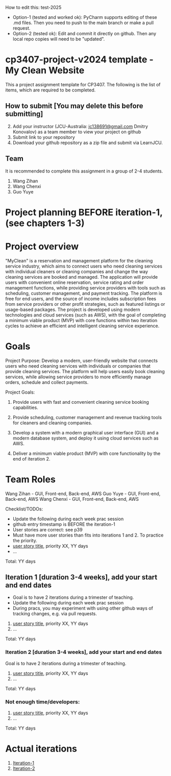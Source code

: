 
How to edit this: test-2025
* Option-1 (tested and worked ok): PyCharm supports editing of these .md files. Then you need to push to the main branch or make a pull request.
* Option-2 (tested ok): Edit and commit it directly on github. Then any local repo copies will need to be "updated".

# cp3407-project-v2024 template - My Clean Website

This a project assignment template for CP3407. 
The following is the list of items, which are required to be completed.

## How to submit [You may delete this before submitting]

2. Add your instructor (JCU-Australia: jc138691@gmail.com Dmitry Konovalov) as a team member to view your project on github
1. Submit link to your repository
2. Download your github repository as a zip file and submit via LearnJCU.

## Team

It is recommended to complete this assignment in a group of 2-4 students.
1. Wang Zihan
2. Wang Chenxi
3. Guo Yuye



# Project planning BEFORE iteration-1, (see chapters 1-3)
# Project overview
"MyClean" is a reservation and management platform for the cleaning service industry, which aims to connect users who need cleaning services with individual cleaners or cleaning companies and change the way cleaning services are booked and managed. The application will provide users with convenient online reservation, service rating and order management functions, while providing service providers with tools such as scheduling, customer management, and payment tracking. The platform is free for end users, and the source of income includes subscription fees from service providers or other profit strategies, such as featured listings or usage-based packages. The project is developed using modern technologies and cloud services (such as AWS), with the goal of completing a minimum viable product (MVP) with core functions within two iteration cycles to achieve an efficient and intelligent cleaning service experience.

# Goals
Project Purpose:
Develop a modern, user-friendly website that connects users who need cleaning services with individuals or companies that provide cleaning services. The platform will help users easily book cleaning services, while allowing service providers to more efficiently manage orders, schedule and collect payments.

Project Goals:
1. Provide users with fast and convenient cleaning service booking capabilities.

2. Provide scheduling, customer management and revenue tracking tools for cleaners and cleaning companies.

3. Develop a system with a modern graphical user interface (GUI) and a modern database system, and deploy it using cloud services such as AWS.

4. Deliver a minimum viable product (MVP) with core functionality by the end of iteration 2.

# Team Roles
Wang Zihan - GUI, Front-end, Back-end, AWS
Guo Yuye - GUI, Front-end, Back-end, AWS
Wang Chenxi - GUI, Front-end, Back-end, AWS

Checklist/TODOs: 
* Update the following during each week prac session
* github entry timestamp is BEFORE the iteration-1
* User stories are correct: see p39
* Must have more user stories than fits into iterations 1 and 2. To practice the priority.
* [user story title](./user_stories/user_story_01_title.md), priority XX, YY days 
* ...

Total: YY days


## Iteration 1 [duration 3-4 weeks], add your start and end dates 

* Goal is to have 2 iterations during a trimester of teaching.
* Update the following during each week prac session
* During pracs, you may experiment with using other github ways of tracking changes, e.g. via pull requests.

1. [user story title](./user_stories/user_story_01_title.md), priority XX, YY days 
2. ...

Total: YY days


### Iteration 2 [duration 3-4 weeks], add your start and end dates
Goal is to have 2 iterations during a trimester of teaching.
1. [user story title](./user_stories/user_story_01_title.md), priority XX, YY days 
2. ...

Total: YY days

### Not enough time/developers: 
1. [user story title](./user_stories/user_story_01_title.md), priority XX, YY days 
2. ...

Total: YY days

# Actual iterations
1. [Iteration-1](./iteration_1.md)
2. [Iteration-2](./iteration_2.md)


